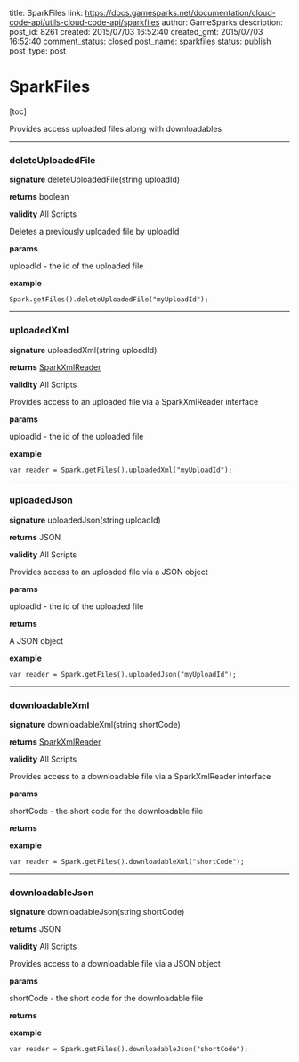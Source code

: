 title: SparkFiles
link: https://docs.gamesparks.net/documentation/cloud-code-api/utils-cloud-code-api/sparkfiles
author: GameSparks
description: 
post_id: 8261
created: 2015/07/03 16:52:40
created_gmt: 2015/07/03 16:52:40
comment_status: closed
post_name: sparkfiles
status: publish
post_type: post

<!--Provides access uploaded files along with downloadables -->

# SparkFiles

[toc] 

Provides access uploaded files along with downloadables

* * *

### deleteUploadedFile

**signature** deleteUploadedFile(string uploadId)

**returns** boolean

**validity** All Scripts

Deletes a previously uploaded file by uploadId

**params**

uploadId - the id of the uploaded file

**example**
    
    
    Spark.getFiles().deleteUploadedFile("myUploadId");

* * *

### uploadedXml

**signature** uploadedXml(string uploadId)

**returns** [SparkXmlReader](../Utils/SparkXmlReader)

**validity** All Scripts

Provides access to an uploaded file via a SparkXmlReader interface

**params**

uploadId - the id of the uploaded file

**example**
    
    
    var reader = Spark.getFiles().uploadedXml("myUploadId");

* * *

### uploadedJson

**signature** uploadedJson(string uploadId)

**returns** JSON

**validity** All Scripts

Provides access to an uploaded file via a JSON object

**params**

uploadId - the id of the uploaded file

**returns**

A JSON object

**example**
    
    
    var reader = Spark.getFiles().uploadedJson("myUploadId");

* * *

### downloadableXml

**signature** downloadableXml(string shortCode)

**returns** [SparkXmlReader](../Utils/SparkXmlReader)

**validity** All Scripts

Provides access to a downloadable file via a SparkXmlReader interface

**params**

shortCode - the short code for the downloadable file

**returns**

**example**
    
    
    var reader = Spark.getFiles().downloadableXml("shortCode");

* * *

### downloadableJson

**signature** downloadableJson(string shortCode)

**returns** JSON

**validity** All Scripts

Provides access to a downloadable file via a JSON object

**params**

shortCode - the short code for the downloadable file

**returns**

**example**
    
    
    var reader = Spark.getFiles().downloadableJson("shortCode");